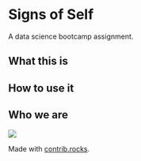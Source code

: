 # Signs of Self

A data science bootcamp assignment.

## What this is

## How to use it

## Who we are

<a href="https://github.com/AengusBl/signs-of-self-dsfsft35/graphs/contributors">
  <img src="https://contrib.rocks/image?repo=AengusBl/signs-of-self-dsfsft35" />
</a>

Made with [contrib.rocks](https://contrib.rocks).